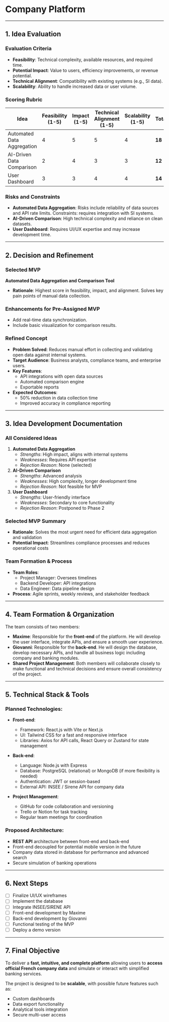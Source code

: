 # Company Platform

---

## 1. Idea Evaluation

### Evaluation Criteria  
- **Feasibility**: Technical complexity, available resources, and required time.  
- **Potential Impact**: Value to users, efficiency improvements, or revenue potential.  
- **Technical Alignment**: Compatibility with existing systems (e.g., SI data).  
- **Scalability**: Ability to handle increased data or user volume.  

### Scoring Rubric  
| Idea                       | Feasibility (1-5) | Impact (1-5) | Technical Alignment (1-5) | Scalability (1-5) | Total |  
|----------------------------|-------------------|--------------|---------------------------|-------------------|-------|  
| Automated Data Aggregation | 4                 | 5            | 5                         | 4                 | **18**|  
| AI-Driven Data Comparison  | 2                 | 4            | 3                         | 3                 | **12**|  
| User Dashboard             | 3                 | 3            | 4                         | 4                 | **14**|  

### Risks and Constraints  
- **Automated Data Aggregation**: Risks include reliability of data sources and API rate limits. Constraints: requires integration with SI systems.  
- **AI-Driven Comparison**: High technical complexity and reliance on clean datasets.  
- **User Dashboard**: Requires UI/UX expertise and may increase development time.  

---

## 2. Decision and Refinement

### Selected MVP  
**Automated Data Aggregation and Comparison Tool**  
- **Rationale**: Highest score in feasibility, impact, and alignment. Solves key pain points of manual data collection.

### Enhancements for Pre-Assigned MVP  
- Add real-time data synchronization.  
- Include basic visualization for comparison results.  

### Refined Concept  
- **Problem Solved**: Reduces manual effort in collecting and validating open data against internal systems.  
- **Target Audience**: Business analysts, compliance teams, and enterprise users.  
- **Key Features**:  
  - API integrations with open data sources  
  - Automated comparison engine  
  - Exportable reports  
- **Expected Outcomes**:  
  - 50% reduction in data collection time  
  - Improved accuracy in compliance reporting  

---

## 3. Idea Development Documentation

### All Considered Ideas  
1. **Automated Data Aggregation**  
   - *Strengths*: High impact, aligns with internal systems  
   - *Weaknesses*: Requires API expertise  
   - *Rejection Reason*: None (selected)  
2. **AI-Driven Comparison**  
   - *Strengths*: Advanced analysis  
   - *Weaknesses*: High complexity, longer development time  
   - *Rejection Reason*: Not feasible for MVP  
3. **User Dashboard**  
   - *Strengths*: User-friendly interface  
   - *Weaknesses*: Secondary to core functionality  
   - *Rejection Reason*: Postponed to Phase 2  

### Selected MVP Summary  
- **Rationale**: Solves the most urgent need for efficient data aggregation and validation  
- **Potential Impact**: Streamlines compliance processes and reduces operational costs  

### Team Formation & Process  
- **Team Roles**:  
  - Project Manager: Oversees timelines  
  - Backend Developer: API integrations  
  - Data Engineer: Data pipeline design  
- **Process**: Agile sprints, weekly reviews, and stakeholder feedback  

---

## 4. Team Formation & Organization

The team consists of two members:

- **Maxime**: Responsible for the **front-end** of the platform. He will develop the user interface, integrate APIs, and ensure a smooth user experience.  
- **Giovanni**: Responsible for the **back-end**. He will design the database, develop necessary APIs, and handle all business logic including company and banking modules.  
- **Shared Project Management**: Both members will collaborate closely to make functional and technical decisions and ensure overall consistency of the project.  

---

## 5. Technical Stack & Tools

### Planned Technologies:

- **Front-end**:  
  - Framework: React.js with Vite or Next.js  
  - UI: Tailwind CSS for a fast and responsive interface  
  - Libraries: Axios for API calls, React Query or Zustand for state management  

- **Back-end**:  
  - Language: Node.js with Express  
  - Database: PostgreSQL (relational) or MongoDB (if more flexibility is needed)  
  - Authentication: JWT or session-based  
  - External API: INSEE / Sirene API for company data  

- **Project Management**:  
  - GitHub for code collaboration and versioning  
  - Trello or Notion for task tracking  
  - Regular team meetings for coordination  

### Proposed Architecture:

- **REST API** architecture between front-end and back-end  
- Front-end decoupled for potential mobile version in the future  
- Company data stored in database for performance and advanced search  
- Secure simulation of banking operations  

---

## 6. Next Steps

- [ ] Finalize UI/UX wireframes  
- [ ] Implement the database  
- [ ] Integrate INSEE/SIRENE API  
- [ ] Front-end development by Maxime  
- [ ] Back-end development by Giovanni  
- [ ] Functional testing of the MVP  
- [ ] Deploy a demo version  

---

## 7. Final Objective

To deliver a **fast, intuitive, and complete platform** allowing users to **access official French company data** and simulate or interact with simplified banking services.

The project is designed to be **scalable**, with possible future features such as:

- Custom dashboards  
- Data export functionality  
- Analytical tools integration  
- Secure multi-user access
